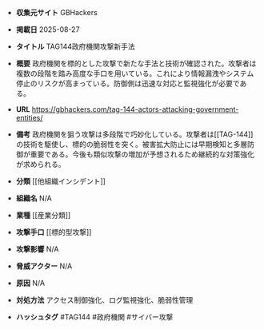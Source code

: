 - **収集元サイト**
GBHackers

- **掲載日**
2025-08-27

- **タイトル**
TAG144政府機関攻撃新手法

- **概要**
政府機関を標的とした攻撃で新たな手法と技術が確認された。攻撃者は複数の段階を踏み高度な手口を用いている。これにより情報漏洩やシステム停止のリスクが高まっている。防御側は迅速な対応と監視強化が必要である。

- **URL**
https://gbhackers.com/tag-144-actors-attacking-government-entities/

- **備考**
政府機関を狙う攻撃は多段階で巧妙化している。攻撃者は[[TAG-144]]の技術を駆使し、標的の脆弱性を突く。被害拡大防止には早期検知と多層防御が重要である。今後も類似攻撃の増加が予想されるため継続的な対策強化が求められる。

- **分類**
[[他組織インシデント]]

- **組織名**
N/A

- **業種**
[[産業分類]]

- **攻撃手口**
[[標的型攻撃]]

- **攻撃影響**
N/A

- **脅威アクター**
N/A

- **原因**
N/A

- **対処方法**
アクセス制御強化、ログ監視強化、脆弱性管理

- **ハッシュタグ**
#TAG144 #政府機関 #サイバー攻撃
